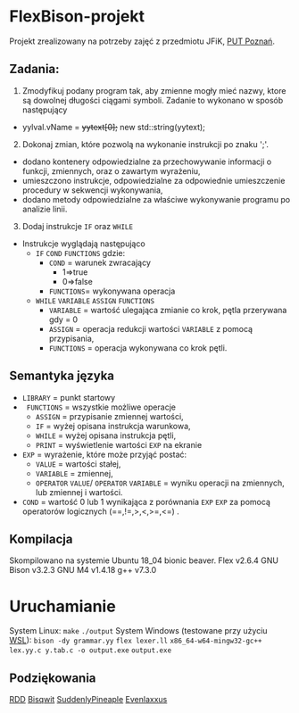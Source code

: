 # FlexBison-projekt


Projekt zrealizowany na potrzeby zajęć z przedmiotu JFiK, [PUT Poznań](https://www.put.poznan.pl/en).

## Zadania:
1. Zmodyfikuj podany program tak, aby zmienne mogły mieć nazwy, ktore są dowolnej długości ciągami symboli.
 Zadanie to wykonano w sposób następujący
 * yylval.vName = ~~yytext[0];~~ new std::string(yytext);
 2. Dokonaj zmian, które pozwolą na wykonanie instrukcji po znaku ';'.
 * dodano kontenery odpowiedzialne za przechowywanie informacji o funkcji, zmiennych, oraz o zawartym wyrażeniu,
 * umieszczono instrukcje, odpowiedzialne za odpowiednie umieszczenie procedury w sekwencji wykonywania,
 * dodano metody odpowiedzialne za właściwe wykonywanie programu po analizie linii.
 3. Dodaj instrukcje `IF` oraz `WHILE`
 * Instrukcje wyglądają następująco
	 * `IF` `COND` `FUNCTIONS` gdzie:
		* `COND` = warunek zwracający 
			*	1=>true
			*	0=>false
		* `FUNCTIONS`= wykonywana operacja
	* `WHILE` `VARIABLE` `ASSIGN` `FUNCTIONS`
		* `VARIABLE` = wartość ulegająca zmianie co krok, pętla przerywana gdy = 0
		* `ASSIGN` = operacja redukcji wartości `VARIABLE` z pomocą przypisania,
		* `FUNCTIONS` = operacja wykonywana co krok pętli.

## Semantyka języka
* `LIBRARY` = punkt startowy
* ` FUNCTIONS` = wszystkie możliwe operacje
	* `ASSIGN` = przypisanie zmiennej wartości,
	* `IF` = wyżej opisana instrukcja warunkowa,
	* `WHILE` = wyżej opisana instrukcja pętli,
	* `PRINT` = wyświetlenie wartości `EXP` na ekranie 
* `EXP` = wyrażenie, które może przyjąć postać:
	* `VALUE` = wartości stałej,
	* `VARIABLE` = zmiennej,
	* `OPERATOR` `VALUE`/
`OPERATOR` `VARIABLE` = wyniku operacji na zmiennych, lub zmiennej i wartości.
* `COND` = wartość 0 lub 1 wynikająca z porównania `EXP` `EXP` za pomocą operatorów logicznych
(==,!=,>,<,>=,<=) .

## Kompilacja
Skompilowano na systemie Ubuntu 18_04 bionic beaver.
Flex v2.6.4
GNU Bison v3.2.3
GNU M4 v1.4.18
g++ v7.3.0

# Uruchamianie

System Linux: `make` `./output`
System Windows (testowane przy użyciu [WSL](https://docs.microsoft.com/en-us/windows/wsl/install-win10)): 
`bison -dy grammar.yy`
`flex lexer.ll`
`x86_64-w64-mingw32-gc++ lex.yy.c y.tab.c -o output.exe`
`output.exe`

## Podziękowania
[RDD](https://rubberduckdebugging.com/cyberduck/)
[Bisqwit](https://github.com/bisqwit/)
[SuddenlyPineaple](https://github.com/SuddenlyPineapple)
[Evenlaxxus](https://github.com/Evenlaxxus)

